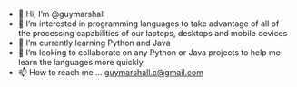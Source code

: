 - 👋 Hi, I’m @guymarshall
- 👀 I’m interested in programming languages to take advantage of all of the processing capabilities of our laptops, desktops and mobile devices
- 🌱 I’m currently learning Python and Java
- 💞️ I’m looking to collaborate on any Python or Java projects to help me learn the languages more quickly
- 📫 How to reach me ... guymarshall.c@gmail.com

<!---
guymarshall/guymarshall is a ✨ special ✨ repository because its `README.md` (this file) appears on your GitHub profile.
You can click the Preview link to take a look at your changes.
--->
